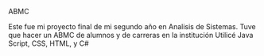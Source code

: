 ABMC

Este fue mi proyecto final de mi segundo año en Analisis de Sistemas.
Tuve que hacer un ABMC de alumnos y de carreras en la institución
Utilicé Java Script, CSS, HTML, y C#
